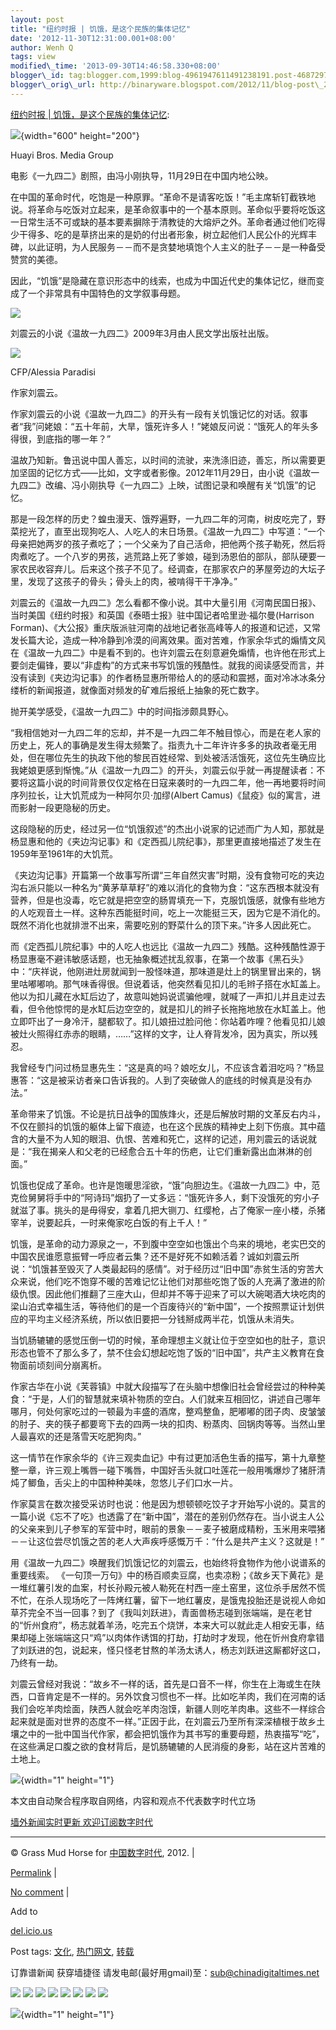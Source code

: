 ```yaml
--- 
layout: post 
title: "纽约时报 | 饥饿，是这个民族的集体记忆" 
date: '2012-11-30T12:31:00.001+08:00' 
author: Wenh Q
tags: view
modified\_time: '2013-09-30T14:46:58.330+08:00' 
blogger\_id: tag:blogger.com,1999:blog-4961947611491238191.post-4687297528273031155
blogger\_orig\_url: http://binaryware.blogspot.com/2012/11/blog-post\_29.html
--- 
```

[纽约时报
|
饥饿，是这个民族的集体记忆](http://feedproxy.google.com/~r/chinagfwblog/~3/dKcyPjJyZuk/):




<div>

![](http://graphics8.nytimes.com/images/2012/11/28/movies/cc291942a/cc291942a-articleLarge.jpg){width="600"
height="200"}

</div>

Huayi Bros. Media Group

电影《一九四二》剧照，由冯小刚执导，11月29日在中国内地公映。

在中国的革命时代，吃饱是一种原罪。“革命不是请客吃饭！”毛主席斩钉截铁地说。将革命与吃饭对立起来，是革命叙事中的一个基本原则。革命似乎要将吃饭这一日常生活不可或缺的基本要素摒除于清教徒的大熔炉之外。革命者通过他们吃得少干得多、吃的是草挤出来的是奶的付出者形象，树立起他们人民公仆的光辉丰碑，以此证明，为人民服务－－而不是贪婪地填饱个人主义的肚子－－是一种备受赞赏的美德。

因此，“饥饿”是隐藏在意识形态中的线索，也成为中国近代史的集体记忆，继而变成了一个非常具有中国特色的文学叙事母题。


<div>

![](http://graphics8.nytimes.com/images/2012/11/28/movies/cc291942/cc291942-popup.jpg)

</div>

刘震云的小说《温故一九四二》2009年3月由人民文学出版社出版。



![](http://graphics8.nytimes.com/images/2012/11/27/movies/liuzhenyun/liuzhenyun-popup.jpg)

CFP/Alessia Paradisi

作家刘震云。


作家刘震云的小说《温故一九四二》的开头有一段有关饥饿记忆的对话。叙事者“我”问姥娘：“五十年前，大旱，饿死许多人！”姥娘反问说：“饿死人的年头多得很，到底指的哪一年？”

温故乃知新。鲁迅说中国人善忘，以时间的流驶，来洗涤旧迹，善忘，所以需要更加坚固的记忆方式——比如，文字或者影像。2012年11月29日，由小说《温故一九四二》改编、冯小刚执导《一九四二》上映，试图记录和唤醒有关“饥饿”的记忆。

那是一段怎样的历史？蝗虫漫天、饿殍遍野，一九四二年的河南，树皮吃完了，野菜挖光了，直至出现狗吃人、人吃人的末日场景。《温故一九四二》中写道：“一个母亲把她两岁的孩子煮吃了；一个父亲为了自己活命，把他两个孩子勒死，然后将肉煮吃了。一个八岁的男孩，逃荒路上死了爹娘，碰到汤恩伯的部队，部队硬要一家农民收容弃儿。后来这个孩子不见了。经调查，在那家农户的茅屋旁边的大坛子里，发现了这孩子的骨头；骨头上的肉，被啃得干干净净。”

刘震云的《温故一九四二》怎么看都不像小说。其中大量引用《河南民国日报》、当时美国《纽约时报》和英国《泰晤士报》驻中国记者哈里逊·福尔曼(Harrison
Forman)、《大公报》重庆版派驻河南的战地记者张高峰等人的报道和记述，又常发长篇大论，造成一种冷静到冷漠的间离效果。面对苦难，作家余华式的煽情文风在《温故一九四二》中是看不到的。也许刘震云在刻意避免煽情，也许他在形式上要剑走偏锋，要以“非虚构”的方式来书写饥饿的残酷性。就我的阅读感受而言，并没有读到《夹边沟记事》的作者杨显惠所带给人的的感动和震撼，面对冷冰冰条分缕析的新闻报道，就像面对频发的矿难后报纸上抽象的死亡数字。

抛开美学感受，《温故一九四二》中的时间指涉颇具野心。

“我相信她对一九四二年的忘却，并不是一九四二年不触目惊心，而是在老人家的历史上，死人的事确是发生得太频繁了。指责九十二年许许多多的执政者毫无用处，但在哪位先生的执政下他的黎民百姓经常、到处被活活饿死，这位先生确应比我姥娘更感到惭愧。”从《温故一九四二》的开头，刘震云似乎就一再提醒读者：不要将这篇小说的时间背景仅仅定格在日寇来袭时的一九四二年，他一再地要将时间序列拉长，让大饥荒成为一种阿尔贝·加缪(Albert
Camus)《鼠疫》似的寓言，进而影射一段更隐秘的历史。

这段隐秘的历史，经过另一位“饥饿叙述”的杰出小说家的记述而广为人知，那就是杨显惠和他的《夹边沟记事》和《定西孤儿院纪事》，那里更直接地描述了发生在1959年至1961年的大饥荒。

《夹边沟记事》开篇第一个故事写所谓“三年自然灾害”时期，没有食物可吃的夹边沟右派只能以一种名为“黄茅草草籽”的难以消化的食物为食：“这东西根本就没有营养，但是也没毒，吃它就是把空空的肠胃填充一下，克服饥饿感，就像有些地方的人吃观音土一样。这种东西能挺时间，吃上一次能挺三天，因为它是不消化的。既然不消化也就排泄不出来，需要吃别的野菜什么的顶下来。”许多人因此死亡。

而《定西孤儿院纪事》中的人吃人也远比《温故一九四二》残酷。这种残酷性源于杨显惠毫不避讳敏感话题，也无抽象概述扰乱叙事，在第一个故事《黑石头》中：“庆祥说，他刚进灶房就闻到一股怪味道，那味道是灶上的锅里冒出来的，锅里咕嘟嘟响。那气味香得很。但说着话，他突然看见扣儿的毛辫子搭在水缸盖上。他以为扣儿藏在水缸后边了，故意叫她妈说谎骗他哩，就喊了一声扣儿并且走过去看，但令他惊愕的是水缸后边空空的，就是扣儿的辫子长拖拖地放在水缸盖上。他立即吓出了一身冷汗，腿都软了。扣儿娘扭过脸问他：你站着咋哩？他看见扣儿娘被灶火照得红赤赤的眼睛，……”这样的文字，让人脊背发冷，因为真实，所以残忍。

我曾经专门问过杨显惠先生：“这是真的吗？娘吃女儿，不应该含着泪吃吗？”杨显惠答：“这是被采访者亲口告诉我的。人到了突破做人的底线的时候真是没有办法。”

革命带来了饥饿。不论是抗日战争的国族烽火，还是后解放时期的文革反右内斗，不仅在颤抖的饥饿的躯体上留下痕迹，也在这个民族的精神史上刻下伤痕。其中蕴含的大量不为人知的眼泪、仇恨、苦难和死亡，这样的记述，用刘震云的话说就是：“我在揭亲人和父老的已经愈合五十年的伤疤，让它们重新露出血淋淋的创面。”

饥饿也促成了革命。也许是饱暖思淫欲，“饿”向胆边生。《温故一九四二》中，范克俭舅舅将手中的“阿诗玛”烟扔了一丈多远：“饿死许多人，剩下没饿死的穷小子就滋了事。挑头的是毋得安，拿着几把大铡刀、红缨枪，占了俺家一座小楼，杀猪宰羊，说要起兵，一时来俺家吃白饭的有上千人！”

饥饿，是革命的动力源泉之一，不到腹中空空如也饿出个鸟来的境地，老实巴交的中国农民谁愿意振臂一呼应者云集？还不是好死不如赖活着？诚如刘震云所说：“饥饿甚至毁灭了人类最起码的感情”。对于经历过“旧中国”赤贫生活的穷苦大众来说，他们吃不饱穿不暖的苦难记忆让他们对那些吃饱了饭的人充满了激进的阶级仇恨。因此他们推翻了三座大山，但却并不等于迎来了可以大碗喝酒大块吃肉的梁山泊式幸福生活，等待他们的是一个百废待兴的“新中国”，一个按照票证计划供应的平均主义经济系统，所以依旧要把一分钱掰成两半花，饥饿从未消失。

当饥肠辘辘的感觉压倒一切的时候，革命理想主义就让位于空空如也的肚子，意识形态也管不了那么多了，禁不住会幻想起吃饱了饭的“旧中国”，共产主义教育在食物面前顷刻间分崩离析。

作家古华在小说《芙蓉镇》中就大段描写了在头脑中想像旧社会曾经尝过的种种美食：“于是，人们的智慧就来填补物质的空白。人们就来互相回忆，讲述自己哪年哪月，何处何家吃过的一顿最为丰盛的酒席，整鸡整鱼，肥嘟嘟的团子肉、皮皱皱的肘子、夹的筷子都要弯下去的四两一块的扣肉、粉蒸肉、回锅肉等等。当然山里人最喜欢的还是落雪天吃肥狗肉。”

这一情节在作家余华的《许三观卖血记》中有过更加活色生香的描写，第十九章整整一章，许三观上嘴唇一碰下嘴唇，中国好舌头就口吐莲花一般用嘴爆炒了猪肝清炖了鲫鱼，舌尖上的中国种种美味，忽悠儿子们口水一片。

作家莫言在数次接受采访时也说：他是因为想顿顿吃饺子才开始写小说的。莫言的一篇小说《忘不了吃》也透露了在“新中国”，潜在的差别仍然存在。当小说主人公的父亲来到儿子参军的军营中时，眼前的景象－－麦子被磨成精粉，玉米用来喂猪－－让这位尝尽饥饿之苦的老人大声疾呼感慨万千：“什么是共产主义？这就是！”

用《温故一九四二》唤醒我们饥饿记忆的刘震云，也始终将食物作为他小说谱系的重要线索。
《一句顶一万句》中的杨百顺卖豆腐，也卖凉粉；《故乡天下黄花》是一堆红薯引发的血案，村长孙殿元被人勒死在村西一座土窑里，这位杀手居然不慌不忙，在杀人现场吃了一阵烤红薯，留下一地红薯皮，是饿鬼投胎还是说视人命如草芥完全不当一回事？到了《我叫刘跃进》，青面兽杨志碰到张端端，是在老甘的“忻州食府”，杨志就着羊汤，吃完五个烧饼，本来大可以就此走人相安无事，结果却碰上张端端这只“鸡”以肉体作诱饵的打劫，打劫时才发现，他在忻州食府拿错了刘跃进的包，说起来，怪只怪老甘熬的羊汤太诱人，杨志刘跃进这厮都好这口，乃终有一劫。

刘震云曾经对我说：“故乡不一样的话，首先是口音不一样，你生在上海或生在陕西，口音肯定是不一样的。另外饮食习惯也不一样。比如吃羊肉，我们在河南的话我们会吃羊肉烩面，陕西人就会吃羊肉泡馍，新疆人则吃羊肉串。这些不一样综合起来就是面对世界的态度不一样。”正因于此，在刘震云乃至所有深深植根于故乡土壤之中的一批中国当代作家，都会把饥饿作为其书写的重要母题，热衷描写“吃”，在这些满足口腹之欲的食材背后，是饥肠辘辘的人民消瘦的身影，站在这片苦难的土地上。

![](http://feeds.feedburner.com/~r/nytcn/~4/ILkmYNAjXoc){width="1"
height="1"}

本文由自动聚合程序取自网络，内容和观点不代表数字时代立场



[墙外新闻实时更新 欢迎订阅数字时代](http://eepurl.com/msuvD)


















------------------------------------------------------------------------

© Grass Mud Horse for [中国数字时代](https://mycdtweb.info/chinese),
2012. |

[Permalink](https://mycdtweb.info/chinese/2012/11/%e7%ba%bd%e7%ba%a6%e6%97%b6%e6%8a%a5-%e9%a5%a5%e9%a5%bf%ef%bc%8c%e6%98%af%e8%bf%99%e4%b8%aa%e6%b0%91%e6%97%8f%e7%9a%84%e9%9b%86%e4%bd%93%e8%ae%b0%e5%bf%86/)
|

[No
comment](https://mycdtweb.info/chinese/2012/11/%e7%ba%bd%e7%ba%a6%e6%97%b6%e6%8a%a5-%e9%a5%a5%e9%a5%bf%ef%bc%8c%e6%98%af%e8%bf%99%e4%b8%aa%e6%b0%91%e6%97%8f%e7%9a%84%e9%9b%86%e4%bd%93%e8%ae%b0%e5%bf%86/#comments)
|

Add to

[del.icio.us](http://del.icio.us/post?url=https://mycdtweb.info/chinese/2012/11/%e7%ba%bd%e7%ba%a6%e6%97%b6%e6%8a%a5-%e9%a5%a5%e9%a5%bf%ef%bc%8c%e6%98%af%e8%bf%99%e4%b8%aa%e6%b0%91%e6%97%8f%e7%9a%84%e9%9b%86%e4%bd%93%e8%ae%b0%e5%bf%86/&title=%E7%BA%BD%E7%BA%A6%E6%97%B6%E6%8A%A5%20%7C%20%E9%A5%A5%E9%A5%BF%EF%BC%8C%E6%98%AF%E8%BF%99%E4%B8%AA%E6%B0%91%E6%97%8F%E7%9A%84%E9%9B%86%E4%BD%93%E8%AE%B0%E5%BF%86)





Post tags:
[文化](https://mycdtweb.info/chinese/tag/%e6%96%87%e5%8c%96/?category=10466),
[热门网文](https://mycdtweb.info/chinese/tag/%e7%83%ad%e9%97%a8%e7%bd%91%e6%96%87/?category=10466),
[转载](https://mycdtweb.info/chinese/tag/%e8%bd%ac%e8%bd%bd/?category=10466)



订靠谱新闻 获穿墙捷径
请发电邮(最好用gmail)至：sub@chinadigitaltimes.net








<div>

[![](http://feeds.feedburner.com/~ff/chinagfwblog?d=yIl2AUoC8zA)](http://feeds.feedburner.com/~ff/chinagfwblog?a=dKcyPjJyZuk:V5Wf8MJz3cA:yIl2AUoC8zA)
[![](http://feeds.feedburner.com/~ff/chinagfwblog?i=dKcyPjJyZuk:V5Wf8MJz3cA:-BTjWOF_DHI)](http://feeds.feedburner.com/~ff/chinagfwblog?a=dKcyPjJyZuk:V5Wf8MJz3cA:-BTjWOF_DHI)
[![](http://feeds.feedburner.com/~ff/chinagfwblog?i=dKcyPjJyZuk:V5Wf8MJz3cA:F7zBnMyn0Lo)](http://feeds.feedburner.com/~ff/chinagfwblog?a=dKcyPjJyZuk:V5Wf8MJz3cA:F7zBnMyn0Lo)
[![](http://feeds.feedburner.com/~ff/chinagfwblog?i=dKcyPjJyZuk:V5Wf8MJz3cA:V_sGLiPBpWU)](http://feeds.feedburner.com/~ff/chinagfwblog?a=dKcyPjJyZuk:V5Wf8MJz3cA:V_sGLiPBpWU)
[![](http://feeds.feedburner.com/~ff/chinagfwblog?d=qj6IDK7rITs)](http://feeds.feedburner.com/~ff/chinagfwblog?a=dKcyPjJyZuk:V5Wf8MJz3cA:qj6IDK7rITs)
[![](http://feeds.feedburner.com/~ff/chinagfwblog?d=l6gmwiTKsz0)](http://feeds.feedburner.com/~ff/chinagfwblog?a=dKcyPjJyZuk:V5Wf8MJz3cA:l6gmwiTKsz0)
[![](http://feeds.feedburner.com/~ff/chinagfwblog?i=dKcyPjJyZuk:V5Wf8MJz3cA:gIN9vFwOqvQ)](http://feeds.feedburner.com/~ff/chinagfwblog?a=dKcyPjJyZuk:V5Wf8MJz3cA:gIN9vFwOqvQ)
[![](http://feeds.feedburner.com/~ff/chinagfwblog?d=TzevzKxY174)](http://feeds.feedburner.com/~ff/chinagfwblog?a=dKcyPjJyZuk:V5Wf8MJz3cA:TzevzKxY174)

</div>

![](http://feeds.feedburner.com/~r/chinagfwblog/~4/dKcyPjJyZuk){width="1"
height="1"}
